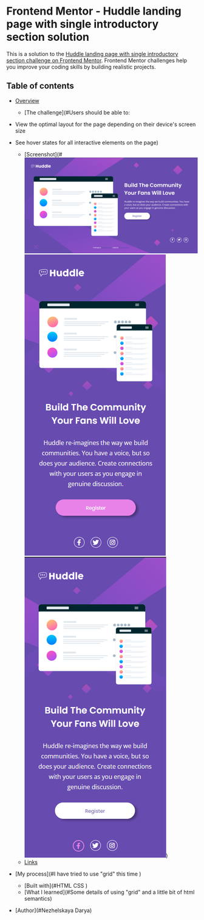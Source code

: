 # Frontend Mentor - Huddle landing page with single introductory section solution

This is a solution to the [Huddle landing page with single introductory section challenge on Frontend Mentor](https://www.frontendmentor.io/challenges/huddle-landing-page-with-a-single-introductory-section-B_2Wvxgi0). Frontend Mentor challenges help you improve your coding skills by building realistic projects.

## Table of contents

- [Overview](#overview)
  - [The challenge](#Users should be able to:
- View the optimal layout for the page depending on their device's screen size
- See hover states for all interactive elements on the page)
  - [Screenshot](#![screenshot](screenshot.png) ![mobileScreenshot](mobileScreenshot.png)![mobileScreenshot1](mobileScreenshot1.png))
  - [Links](#https://tired-herb.github.io/Huddle_landing_page-with_single_introductory_section/)
- [My process](#I have tried to use "grid" this time )

  - [Built with](#HTML CSS )
  - [What I learned](#Some details of using "grid" and a little bit of html semantics)

- [Author](#Nezhelskaya Darya)
